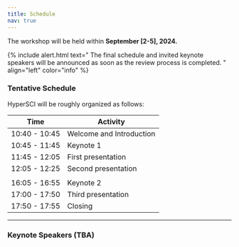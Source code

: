```yaml
---
title: Schedule
nav: true
---
```

The workshop will be held within **September [2-5], 2024.** 

{% include alert.html text="
The final schedule and invited keynote speakers will be announced as soon as the review process is completed.
" align="left" color="info" %}


### Tentative Schedule

HyperSCI will be roughly organized as follows:

| Time          | Activity                 |
|---------------|--------------------------|
| 10:40 - 10:45 | Welcome and Introduction |
| 10:45 - 11:45 | Keynote 1                |
| 11:45 - 12:05 | First presentation       |
| 12:05 - 12:25 | Second presentation      |
|               |                          |
| 16:05 - 16:55 | Keynote 2                |
| 17:00 - 17:50 | Third presentation       |
| 17:50 - 17:55 | Closing                  |

---

### Keynote Speakers (TBA)